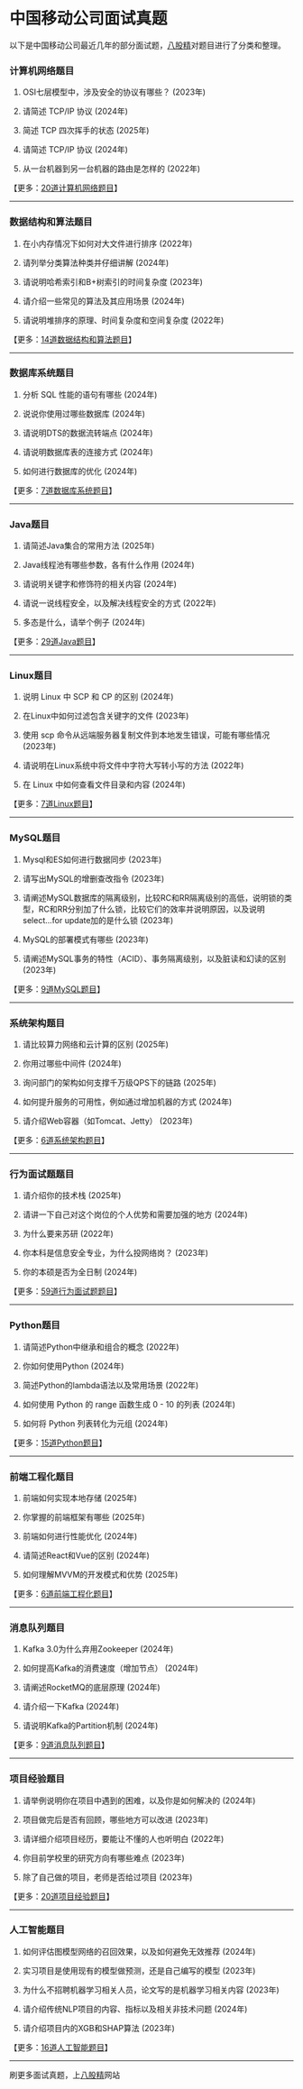# 中国移动公司面试真题

以下是中国移动公司最近几年的部分面试题，[八股精](https://www.bagujing.com)对题目进行了分类和整理。

### 计算机网络题目

1. OSI七层模型中，涉及安全的协议有哪些？ (2023年) 

2. 请简述 TCP/IP 协议 (2024年) 

3. 简述 TCP 四次挥手的状态 (2025年) 

4. 请简述 TCP/IP 协议 (2024年) 

5. 从一台机器到另一台机器的路由是怎样的 (2022年) 

【更多：[20道计算机网络题目](https://www.bagujing.com/companies)】


---

### 数据结构和算法题目

1. 在小内存情况下如何对大文件进行排序 (2022年) 

2. 请列举分类算法种类并仔细讲解 (2024年) 

3. 请说明哈希索引和B+树索引的时间复杂度 (2023年) 

4. 请介绍一些常见的算法及其应用场景 (2024年) 

5. 请说明堆排序的原理、时间复杂度和空间复杂度 (2022年) 

【更多：[14道数据结构和算法题目](https://www.bagujing.com/companies)】


---

### 数据库系统题目

1. 分析 SQL 性能的语句有哪些 (2024年) 

2. 说说你使用过哪些数据库 (2024年) 

3. 请说明DTS的数据流转端点 (2024年) 

4. 请说明数据库表的连接方式 (2024年) 

5. 如何进行数据库的优化 (2024年) 

【更多：[7道数据库系统题目](https://www.bagujing.com/companies)】


---

### Java题目

1. 请简述Java集合的常用方法 (2025年) 

2. Java线程池有哪些参数，各有什么作用 (2024年) 

3. 请说明关键字和修饰符的相关内容 (2024年) 

4. 请说一说线程安全，以及解决线程安全的方式 (2022年) 

5. 多态是什么，请举个例子 (2024年) 

【更多：[29道Java题目](https://www.bagujing.com/companies)】


---

### Linux题目

1. 说明 Linux 中 SCP 和 CP 的区别 (2024年) 

2. 在Linux中如何过滤包含关键字的文件 (2023年) 

3. 使用 scp 命令从远端服务器复制文件到本地发生错误，可能有哪些情况 (2023年) 

4. 请说明在Linux系统中将文件中字符大写转小写的方法 (2022年) 

5. 在 Linux 中如何查看文件目录和内容 (2024年) 

【更多：[7道Linux题目](https://www.bagujing.com/companies)】


---

### MySQL题目

1. Mysql和ES如何进行数据同步 (2023年) 

2. 请写出MySQL的增删查改指令 (2023年) 

3. 请阐述MySQL数据库的隔离级别，比较RC和RR隔离级别的高低，说明锁的类型，RC和RR分别加了什么锁，比较它们的效率并说明原因，以及说明select...for update加的是什么锁 (2023年) 

4. MySQL的部署模式有哪些 (2023年) 

5. 请阐述MySQL事务的特性（ACID）、事务隔离级别，以及脏读和幻读的区别 (2023年) 

【更多：[9道MySQL题目](https://www.bagujing.com/companies)】


---

### 系统架构题目

1. 请比较算力网络和云计算的区别 (2025年) 

2. 你用过哪些中间件 (2024年) 

3. 询问部门的架构如何支撑千万级QPS下的链路 (2025年) 

4. 如何提升服务的可用性，例如通过增加机器的方式 (2024年) 

5. 请介绍Web容器（如Tomcat、Jetty） (2023年) 

【更多：[6道系统架构题目](https://www.bagujing.com/companies)】


---

### 行为面试题题目

1. 请介绍你的技术栈 (2025年) 

2. 请讲一下自己对这个岗位的个人优势和需要加强的地方 (2024年) 

3. 为什么要来苏研 (2022年) 

4. 你本科是信息安全专业，为什么投网络岗？ (2023年) 

5. 你的本硕是否为全日制 (2024年) 

【更多：[59道行为面试题题目](https://www.bagujing.com/companies)】


---

### Python题目

1. 请简述Python中继承和组合的概念 (2022年) 

2. 你如何使用Python (2024年) 

3. 简述Python的lambda语法以及常用场景 (2022年) 

4. 如何使用 Python 的 range 函数生成 0 - 10 的列表 (2024年) 

5. 如何将 Python 列表转化为元组 (2024年) 

【更多：[15道Python题目](https://www.bagujing.com/companies)】


---

### 前端工程化题目

1. 前端如何实现本地存储 (2025年) 

2. 你掌握的前端框架有哪些 (2025年) 

3. 前端如何进行性能优化 (2024年) 

4. 请简述React和Vue的区别 (2024年) 

5. 如何理解MVVM的开发模式和优势 (2025年) 

【更多：[6道前端工程化题目](https://www.bagujing.com/companies)】


---

### 消息队列题目

1. Kafka 3.0为什么弃用Zookeeper (2024年) 

2. 如何提高Kafka的消费速度（增加节点） (2024年) 

3. 请阐述RocketMQ的底层原理 (2024年) 

4. 请介绍一下Kafka (2024年) 

5. 请说明Kafka的Partition机制 (2024年) 

【更多：[9道消息队列题目](https://www.bagujing.com/companies)】


---

### 项目经验题目

1. 请举例说明你在项目中遇到的困难，以及你是如何解决的 (2024年) 

2. 项目做完后是否有回顾，哪些地方可以改进 (2023年) 

3. 请详细介绍项目经历，要能让不懂的人也听明白 (2022年) 

4. 你目前学校里的研究方向有哪些难点 (2023年) 

5. 除了自己做的项目，老师是否给过项目 (2023年) 

【更多：[20道项目经验题目](https://www.bagujing.com/companies)】


---

### 人工智能题目

1. 如何评估图模型网络的召回效果，以及如何避免无效推荐 (2024年) 

2. 实习项目是使用现有的模型做预测，还是自己编写的模型 (2023年) 

3. 为什么不招聘机器学习相关人员，论文写的是机器学习相关内容 (2023年) 

4. 请介绍传统NLP项目的内容、指标以及相关非技术问题 (2024年) 

5. 请介绍项目内的XGB和SHAP算法 (2023年) 

【更多：[16道人工智能题目](https://www.bagujing.com/companies)】


---

刷更多面试真题，上[八股精](https://www.bagujing.com)网站